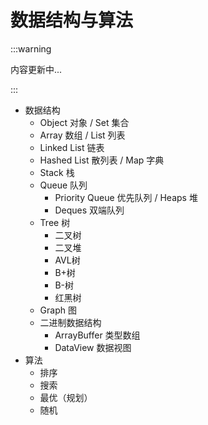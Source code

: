 # 数据结构与算法

:::warning

内容更新中...

:::

- 数据结构
  - Object 对象 / Set 集合
  - Array 数组 / List 列表
  - Linked List 链表
  - Hashed List 散列表 / Map 字典
  - Stack 栈
  - Queue 队列
    - Priority Queue 优先队列 / Heaps 堆
    - Deques 双端队列
  - Tree 树
    - 二叉树
    - 二叉堆
    - AVL树
    - B+树
    - B-树
    - 红黑树
  - Graph 图
  - 二进制数据结构
    - ArrayBuffer 类型数组
    - DataView 数据视图
- 算法
  - 排序
  - 搜索
  - 最优（规划）
  - 随机